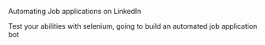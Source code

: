 Automating Job applications on LinkedIn

Test your abilities with selenium,
going to build an automated job application bot

